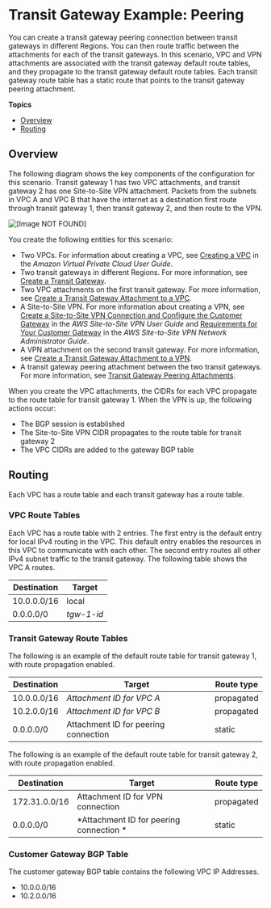 # Transit Gateway Example: Peering<a name="transit-gateway-peering-scenario"></a>

You can create a transit gateway peering connection between transit gateways in different Regions\. You can then route traffic between the attachments for each of the transit gateways\. In this scenario, VPC and VPN attachments are associated with the transit gateway default route tables, and they propagate to the transit gateway default route tables\. Each transit gateway route table has a static route that points to the transit gateway peering attachment\.

**Topics**
+ [Overview](#transit-gateway-peering-overview)
+ [Routing](#transit-gateway-peering-routing)

## Overview<a name="transit-gateway-peering-overview"></a>

The following diagram shows the key components of the configuration for this scenario\. Transit gateway 1 has two VPC attachments, and transit gateway 2 has one Site\-to\-Site VPN attachment\. Packets from the subnets in VPC A and VPC B that have the internet as a destination first route through transit gateway 1, then transit gateway 2, and then route to the VPN\.

![\[Image NOT FOUND\]](http://docs.aws.amazon.com/vpc/latest/tgw/images/transit-gateway-peering.png)

You create the following entities for this scenario:
+ Two VPCs\. For information about creating a VPC, see [Creating a VPC](https://docs.aws.amazon.com/vpc/latest/userguide//working-with-vpcs.html#Create-VPC) in the *Amazon Virtual Private Cloud User Guide*\.
+ Two transit gateways in different Regions\. For more information, see [Create a Transit Gateway](tgw-transit-gateways.md#create-tgw)\.
+ Two VPC attachments on the first transit gateway\. For more information, see [Create a Transit Gateway Attachment to a VPC](tgw-vpc-attachments.md#create-vpc-attachment)\.
+ A Site\-to\-Site VPN\. For more information about creating a VPN, see [Create a Site\-to\-Site VPN Connection and Configure the Customer Gateway](https://docs.aws.amazon.com/vpn/latest/s2svpn//SetUpVPNConnections.html#vpn-create-vpn-connection) in the *AWS Site\-to\-Site VPN User Guide* and [Requirements for Your Customer Gateway](https://docs.aws.amazon.com/vpc/latest/adminguide/Introduction.html#CGRequirements) in the *AWS Site\-to\-Site VPN Network Administrator Guide*\.
+ A VPN attachment on the second transit gateway\. For more information, see [Create a Transit Gateway Attachment to a VPN](tgw-vpn-attachments.md#create-vpn-attachment)\.
+ A transit gateway peering attachment between the two transit gateways\. For more information, see [Transit Gateway Peering Attachments](tgw-peering.md)\.

When you create the VPC attachments, the CIDRs for each VPC propagate to the route table for transit gateway 1\. When the VPN is up, the following actions occur:
+ The BGP session is established
+ The Site\-to\-Site VPN CIDR propagates to the route table for transit gateway 2
+ The VPC CIDRs are added to the gateway BGP table

## Routing<a name="transit-gateway-peering-routing"></a>

Each VPC has a route table and each transit gateway has a route table\.

### VPC Route Tables<a name="transit-gateway-centralized-router-vpc-route-tables"></a>

Each VPC has a route table with 2 entries\. The first entry is the default entry for local IPv4 routing in the VPC\. This default entry enables the resources in this VPC to communicate with each other\. The second entry routes all other IPv4 subnet traffic to the transit gateway\. The following table shows the VPC A routes\.


| Destination | Target | 
| --- | --- | 
|  10\.0\.0\.0/16  |  local  | 
|  0\.0\.0\.0/0  |  *tgw\-1\-id*  | 

### Transit Gateway Route Tables<a name="transit-gateway-centralized-router-tgw-route-table"></a>

The following is an example of the default route table for transit gateway 1, with route propagation enabled\.


| Destination | Target | Route type | 
| --- | --- | --- | 
|  10\.0\.0\.0/16  |  *Attachment ID for VPC A*  |  propagated  | 
|  10\.2\.0\.0/16  |  *Attachment ID for VPC B*  |  propagated  | 
|  0\.0\.0\.0/0  | Attachment ID for peering connection  |  static  | 

The following is an example of the default route table for transit gateway 2, with route propagation enabled\.


| Destination | Target | Route type | 
| --- | --- | --- | 
|  172\.31\.0\.0/16  | Attachment ID for VPN connection  |  propagated  | 
|  0\.0\.0\.0/0  |  *Attachment ID for peering connection *  |  static  | 

### Customer Gateway BGP Table<a name="transit-gateway-centralized-router-vpn-route-table"></a>

The customer gateway BGP table contains the following VPC IP Addresses\.
+ 10\.0\.0\.0/16
+ 10\.2\.0\.0/16